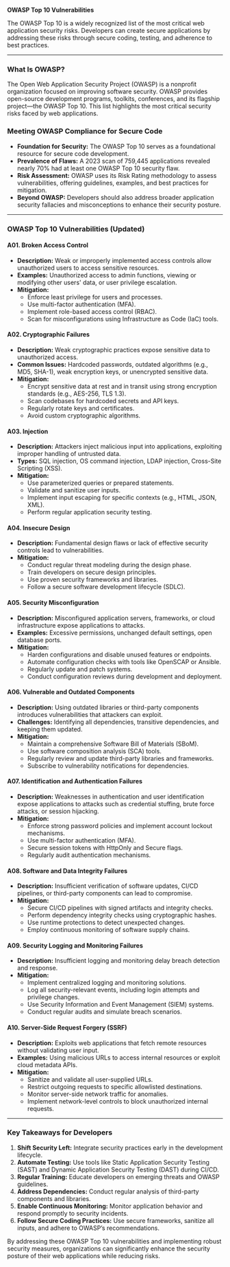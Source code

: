**OWASP Top 10 Vulnerabilities**

The OWASP Top 10 is a widely recognized list of the most critical web application security risks. Developers can create secure applications by addressing these risks through secure coding, testing, and adherence to best practices.

---

### **What Is OWASP?**

The Open Web Application Security Project (OWASP) is a nonprofit organization focused on improving software security. OWASP provides open-source development programs, toolkits, conferences, and its flagship project—the OWASP Top 10. This list highlights the most critical security risks faced by web applications.

### **Meeting OWASP Compliance for Secure Code**

- **Foundation for Security:** The OWASP Top 10 serves as a foundational resource for secure code development.
- **Prevalence of Flaws:** A 2023 scan of 759,445 applications revealed nearly 70% had at least one OWASP Top 10 security flaw.
- **Risk Assessment:** OWASP uses its Risk Rating methodology to assess vulnerabilities, offering guidelines, examples, and best practices for mitigation.
- **Beyond OWASP:** Developers should also address broader application security fallacies and misconceptions to enhance their security posture.

---

### **OWASP Top 10 Vulnerabilities (Updated)**

#### **A01. Broken Access Control**
- **Description:** Weak or improperly implemented access controls allow unauthorized users to access sensitive resources.
- **Examples:** Unauthorized access to admin functions, viewing or modifying other users' data, or user privilege escalation.
- **Mitigation:**
  - Enforce least privilege for users and processes.
  - Use multi-factor authentication (MFA).
  - Implement role-based access control (RBAC).
  - Scan for misconfigurations using Infrastructure as Code (IaC) tools.

#### **A02. Cryptographic Failures**
- **Description:** Weak cryptographic practices expose sensitive data to unauthorized access.
- **Common Issues:** Hardcoded passwords, outdated algorithms (e.g., MD5, SHA-1), weak encryption keys, or unencrypted sensitive data.
- **Mitigation:**
  - Encrypt sensitive data at rest and in transit using strong encryption standards (e.g., AES-256, TLS 1.3).
  - Scan codebases for hardcoded secrets and API keys.
  - Regularly rotate keys and certificates.
  - Avoid custom cryptographic algorithms.

#### **A03. Injection**
- **Description:** Attackers inject malicious input into applications, exploiting improper handling of untrusted data.
- **Types:** SQL injection, OS command injection, LDAP injection, Cross-Site Scripting (XSS).
- **Mitigation:**
  - Use parameterized queries or prepared statements.
  - Validate and sanitize user inputs.
  - Implement input escaping for specific contexts (e.g., HTML, JSON, XML).
  - Perform regular application security testing.

#### **A04. Insecure Design**
- **Description:** Fundamental design flaws or lack of effective security controls lead to vulnerabilities.
- **Mitigation:**
  - Conduct regular threat modeling during the design phase.
  - Train developers on secure design principles.
  - Use proven security frameworks and libraries.
  - Follow a secure software development lifecycle (SDLC).

#### **A05. Security Misconfiguration**
- **Description:** Misconfigured application servers, frameworks, or cloud infrastructure expose applications to attacks.
- **Examples:** Excessive permissions, unchanged default settings, open database ports.
- **Mitigation:**
  - Harden configurations and disable unused features or endpoints.
  - Automate configuration checks with tools like OpenSCAP or Ansible.
  - Regularly update and patch systems.
  - Conduct configuration reviews during development and deployment.

#### **A06. Vulnerable and Outdated Components**
- **Description:** Using outdated libraries or third-party components introduces vulnerabilities that attackers can exploit.
- **Challenges:** Identifying all dependencies, transitive dependencies, and keeping them updated.
- **Mitigation:**
  - Maintain a comprehensive Software Bill of Materials (SBoM).
  - Use software composition analysis (SCA) tools.
  - Regularly review and update third-party libraries and frameworks.
  - Subscribe to vulnerability notifications for dependencies.

#### **A07. Identification and Authentication Failures**
- **Description:** Weaknesses in authentication and user identification expose applications to attacks such as credential stuffing, brute force attacks, or session hijacking.
- **Mitigation:**
  - Enforce strong password policies and implement account lockout mechanisms.
  - Use multi-factor authentication (MFA).
  - Secure session tokens with HttpOnly and Secure flags.
  - Regularly audit authentication mechanisms.

#### **A08. Software and Data Integrity Failures**
- **Description:** Insufficient verification of software updates, CI/CD pipelines, or third-party components can lead to compromise.
- **Mitigation:**
  - Secure CI/CD pipelines with signed artifacts and integrity checks.
  - Perform dependency integrity checks using cryptographic hashes.
  - Use runtime protections to detect unexpected changes.
  - Employ continuous monitoring of software supply chains.

#### **A09. Security Logging and Monitoring Failures**
- **Description:** Insufficient logging and monitoring delay breach detection and response.
- **Mitigation:**
  - Implement centralized logging and monitoring solutions.
  - Log all security-relevant events, including login attempts and privilege changes.
  - Use Security Information and Event Management (SIEM) systems.
  - Conduct regular audits and simulate breach scenarios.

#### **A10. Server-Side Request Forgery (SSRF)**
- **Description:** Exploits web applications that fetch remote resources without validating user input.
- **Examples:** Using malicious URLs to access internal resources or exploit cloud metadata APIs.
- **Mitigation:**
  - Sanitize and validate all user-supplied URLs.
  - Restrict outgoing requests to specific allowlisted destinations.
  - Monitor server-side network traffic for anomalies.
  - Implement network-level controls to block unauthorized internal requests.

---

### **Key Takeaways for Developers**

1. **Shift Security Left:** Integrate security practices early in the development lifecycle.
2. **Automate Testing:** Use tools like Static Application Security Testing (SAST) and Dynamic Application Security Testing (DAST) during CI/CD.
3. **Regular Training:** Educate developers on emerging threats and OWASP guidelines.
4. **Address Dependencies:** Conduct regular analysis of third-party components and libraries.
5. **Enable Continuous Monitoring:** Monitor application behavior and respond promptly to security incidents.
6. **Follow Secure Coding Practices:** Use secure frameworks, sanitize all inputs, and adhere to OWASP’s recommendations.

By addressing these OWASP Top 10 vulnerabilities and implementing robust security measures, organizations can significantly enhance the security posture of their web applications while reducing risks.


